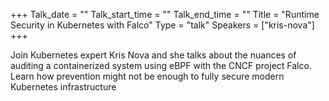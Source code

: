 +++
Talk_date = ""
Talk_start_time = ""
Talk_end_time = ""
Title = "Runtime Security in Kubernetes with Falco"
Type = "talk"
Speakers = ["kris-nova"]
+++

Join Kubernetes expert Kris Nova and she talks about the nuances of auditing a containerized system using eBPF with the CNCF project Falco. Learn how prevention might not be enough to fully secure modern Kubernetes infrastructure
